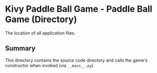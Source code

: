 # Kivy Paddle Ball Game - Paddle Ball Game (Directory)

The location of all application files.

## Summary

This directory contains the source code directory and calls the game's constructor when invoked (via `__main__.py`).
